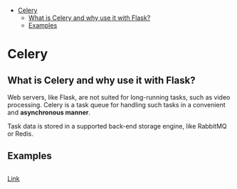 <!--ts-->
   * [Celery](#celery)
      * [What is Celery and why use it with Flask?](#what-is-celery-and-why-use-it-with-flask)
      * [Examples](#examples)

<!-- Added by: gil_diy, at: Sat 05 Mar 2022 12:59:15 IST -->

<!--te-->

# Celery

## What is Celery and why use it with Flask?

Web servers, like Flask, are not suited for long-running tasks,
such as video processing. Celery is a task queue for handling such
tasks in a convenient and **asynchronous manner**. 

Task data is stored in a supported back-end storage engine, like RabbitMQ or Redis.



## Examples


## 
[Link](https://youtu.be/THxCy-6EnQM?t=61)
